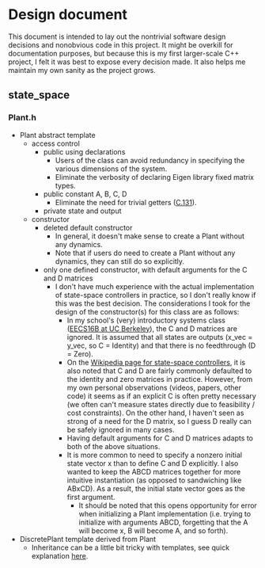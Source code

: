 # Design document

This document is intended to lay out the nontrivial software design decisions and nonobvious code in this project. It might be overkill for documentation purposes, but because this is my first larger-scale C++ project, I felt it was best to expose every decision made. It also helps me maintain my own sanity as the project grows.


## state_space

### Plant.h
- Plant abstract template 
    - access control
        - public using declarations
            - Users of the class can avoid redundancy in specifying the various dimensions of the system.
            - Eliminate the verbosity of declaring Eigen library fixed matrix types.
        - public constant A, B, C, D
            - Eliminate the need for trivial getters ([C.131](https://github.com/isocpp/CppCoreGuidelines/blob/master/CppCoreGuidelines.md#c131-avoid-trivial-getters-and-setters)).
        - private state and output
    - constructor
        - deleted default constructor 
            - In general, it doesn't make sense to create a Plant without any dynamics. 
            - Note that if users do need to create a Plant without any dynamics, they can still do so explicitly.
        - only one defined constructor, with default arguments for the C and D matrices
            - I don't have much experience with the actual implementation of state-space controllers in practice, so I don't really know if this was the best decision. The considerations I took for the design of the constructor(s) for this class are as follows:
                - In my school's (very) introductory systems class ([EECS16B at UC Berkeley](https://inst.eecs.berkeley.edu/~ee16b/sp20/)), the C and D matrices are ignored. It is assumed that all states are outputs (x_vec = y_vec, so C = Identity) and that there is no feedthrough (D = Zero).
                - On the [Wikipedia page for state-space controllers](https://en.wikipedia.org/wiki/State-space_representation), it is also noted that C and D are fairly commonly defaulted to the identity and zero matrices in practice. However, from my own personal observations (videos, papers, other code) it seems as if an explicit C is often pretty necessary (we often can't measure states directly due to feasibility / cost constraints). On the other hand, I haven't seen as strong of a need for the D matrix, so I guess D really can be safely ignored in many cases.
                - Having default arguments for C and D matrices adapts to both of the above situations.
                - It is more common to need to specify a nonzero initial state vector x than to define C and D explicitly. I also wanted to keep the ABCD matrices together for more intuitive instantiation (as opposed to sandwiching like ABxCD). As a result, the initial state vector goes as the first argument.
                    - It should be noted that this opens opportunity for error when initializing a Plant implementation (i.e. trying to initialize with arguments ABCD, forgetting that the A will become x, B will become A, and so forth).
- DiscretePlant template derived from Plant
    - Inheritance can be a little bit tricky with templates, see quick explanation [here](https://isocpp.org/wiki/faq/templates#nondependent-name-lookup-members).

